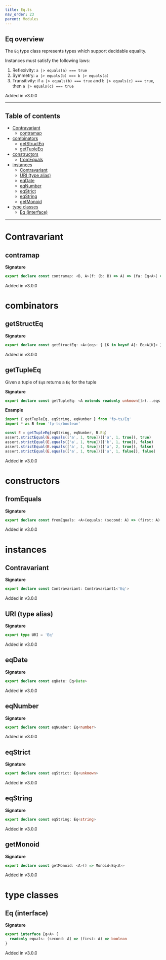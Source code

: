 ```yaml
---
title: Eq.ts
nav_order: 23
parent: Modules
---
```


## Eq overview

The `Eq` type class represents types which support decidable equality.

Instances must satisfy the following laws:

1. Reflexivity: `a |> equals(a) === true`
2. Symmetry: `a |> equals(b) === b |> equals(a)`
3. Transitivity: if `a |> equals(b) === true` and `b |> equals(c) === true`, then `a |> equals(c) === true`

Added in v3.0.0

---

<h2 class="text-delta">Table of contents</h2>

- [Contravariant](#contravariant)
  - [contramap](#contramap)
- [combinators](#combinators)
  - [getStructEq](#getstructeq)
  - [getTupleEq](#gettupleeq)
- [constructors](#constructors)
  - [fromEquals](#fromequals)
- [instances](#instances)
  - [Contravariant](#contravariant-1)
  - [URI (type alias)](#uri-type-alias)
  - [eqDate](#eqdate)
  - [eqNumber](#eqnumber)
  - [eqStrict](#eqstrict)
  - [eqString](#eqstring)
  - [getMonoid](#getmonoid)
- [type classes](#type-classes)
  - [Eq (interface)](#eq-interface)

---

# Contravariant

## contramap

**Signature**

```ts
export declare const contramap: <B, A>(f: (b: B) => A) => (fa: Eq<A>) => Eq<B>
```

Added in v3.0.0

# combinators

## getStructEq

**Signature**

```ts
export declare const getStructEq: <A>(eqs: { [K in keyof A]: Eq<A[K]> }) => Eq<A>
```

Added in v3.0.0

## getTupleEq

Given a tuple of `Eq`s returns a `Eq` for the tuple

**Signature**

```ts
export declare const getTupleEq: <A extends readonly unknown[]>(...eqs: { [K in keyof A]: Eq<A[K]> }) => Eq<A>
```

**Example**

```ts
import { getTupleEq, eqString, eqNumber } from 'fp-ts/Eq'
import * as B from 'fp-ts/boolean'

const E = getTupleEq(eqString, eqNumber, B.Eq)
assert.strictEqual(E.equals(['a', 1, true])(['a', 1, true]), true)
assert.strictEqual(E.equals(['a', 1, true])(['b', 1, true]), false)
assert.strictEqual(E.equals(['a', 1, true])(['a', 2, true]), false)
assert.strictEqual(E.equals(['a', 1, true])(['a', 1, false]), false)
```

Added in v3.0.0

# constructors

## fromEquals

**Signature**

```ts
export declare const fromEquals: <A>(equals: (second: A) => (first: A) => boolean) => Eq<A>
```

Added in v3.0.0

# instances

## Contravariant

**Signature**

```ts
export declare const Contravariant: Contravariant1<'Eq'>
```

Added in v3.0.0

## URI (type alias)

**Signature**

```ts
export type URI = 'Eq'
```

Added in v3.0.0

## eqDate

**Signature**

```ts
export declare const eqDate: Eq<Date>
```

Added in v3.0.0

## eqNumber

**Signature**

```ts
export declare const eqNumber: Eq<number>
```

Added in v3.0.0

## eqStrict

**Signature**

```ts
export declare const eqStrict: Eq<unknown>
```

Added in v3.0.0

## eqString

**Signature**

```ts
export declare const eqString: Eq<string>
```

Added in v3.0.0

## getMonoid

**Signature**

```ts
export declare const getMonoid: <A>() => Monoid<Eq<A>>
```

Added in v3.0.0

# type classes

## Eq (interface)

**Signature**

```ts
export interface Eq<A> {
  readonly equals: (second: A) => (first: A) => boolean
}
```

Added in v3.0.0
